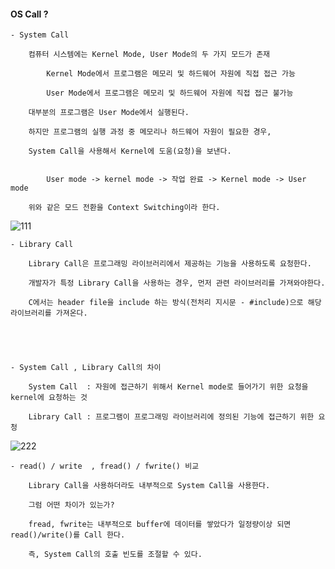 
#### OS Call ?

	- System Call

		컴퓨터 시스템에는 Kernel Mode, User Mode의 두 가지 모드가 존재 

			Kernel Mode에서 프로그램은 메모리 및 하드웨어 자원에 직접 접근 가능
	
			User Mode에서 프로그램은 메모리 및 하드웨어 자원에 직접 접근 불가능

		대부분의 프로그램은 User Mode에서 실행된다. 
		
		하지만 프로그램의 실행 과정 중 메모리나 하드웨어 자원이 필요한 경우, 
		
		System Call을 사용해서 Kernel에 도움(요청)을 보낸다. 


			User mode -> kernel mode -> 작업 완료 -> Kernel mode -> User mode

		위와 같은 모드 전환을 Context Switching이라 한다.


![111](https://user-images.githubusercontent.com/59076451/128521933-0d869f67-8f67-469a-8fab-32baa0a197e3.PNG)


	- Library Call 

		Library Call은 프로그래밍 라이브러리에서 제공하는 기능을 사용하도록 요청한다.

		개발자가 특정 Library Call을 사용하는 경우, 먼저 관련 라이브러리를 가져와야한다.

		C에서는 header file을 include 하는 방식(전처리 지시문 - #include)으로 해당 라이브러리를 가져온다. 

		



	- System Call , Library Call의 차이

		System Call  : 자원에 접근하기 위해서 Kernel mode로 들어가기 위한 요청을 kernel에 요청하는 것

		Library Call : 프로그램이 프로그래밍 라이브러리에 정의된 기능에 접근하기 위한 요청 


![222](https://user-images.githubusercontent.com/59076451/128522056-0a124898-3fd8-4026-a5a0-6e2872378a1b.PNG)


	- read() / write  , fread() / fwrite() 비교

		Library Call을 사용하더라도 내부적으로 System Call을 사용한다.

		그럼 어떤 차이가 있는가?

		fread, fwrite는 내부적으로 buffer에 데이터를 쌓았다가 일정량이상 되면 read()/write()를 Call 한다.

		즉, System Call의 호출 빈도를 조절할 수 있다. 

		

		
